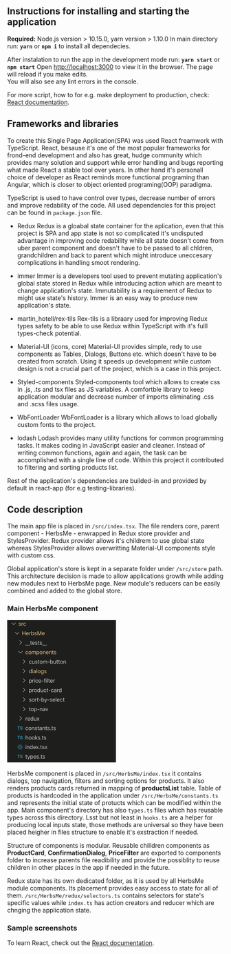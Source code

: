 ## Instructions for installing and starting the application

**Required:** Node.js version > 10.15.0, yarn version > 1.10.0
In main directory run: **`yarn`** or **`npm i`** to install all dependecies. 

After instalation to run the app in the development mode run: **`yarn start`** or **`npm start`**
Open [http://localhost:3000](http://localhost:3000) to view it in the browser.
The page will reload if you make edits.<br />
You will also see any lint errors in the console.

For more script, how to for e.g. make deployment to production, check: [React documentation](https://reactjs.org/).

## Frameworks and libraries

To create this Single Page Application(SPA) was used React freamwork with TypeScript. React, besause it's one of the most popular frameworks for frond-end development and also has great, hudge community which provides many solution and support while error handling and bugs reporting what made React a stable tool over years. In other hand it's personall choice of developer as React reminds more functional programing than Angular, which is closer to object oriented programing(OOP) paradigma.

TypeScript is used to have control over types, decrease number of errors and improve redability of the code. 
All used dependencies for this project can be found in `package.json` file. 

- Redux
Redux is a gloabal state container for the aplication, even that this project is SPA and app state is not so complicated it's undisputed advantage in improving code redability while all state doesn't come from uber parent component and doesn't have to be passed to all chldren, grandchildren and back to parent which might introduce uneccesary complications in handling smoot rendering. 

- immer
Immer is a developers tool used to prevent mutating application's global state stored in Redux while introducing action which are meant to change application's state. Immutability is a requirement of Redux to might use state's history. Immer is an easy way to produce new application's state. 

- martin_hotell/rex-tils
Rex-tils is a libraary used for improving Redux types safety to be able to use Redux within TypeScript with it's fulll types-check potential. 

- Material-UI (icons, core)
Material-UI provides simple, redy to use components as Tables, Dialogs, Buttons etc. which doesn't have to be created from scratch. Using it speeds up development while custom design is not a crucial part of the project, which is a case in this project. 

- Styled-components
Styled-components tool which allows to create css in .js, .ts and tsx files as JS variables. A comfortble library to keep application modular and decrease number of imports eliminating .css and .scss files usage. 

- WbFontLoader
WbFontLoader is a library which allows to load globally custom fonts to the project.

- lodash
Lodash provides many utility functions for common programming tasks. It makes coding in JavaScript easier and cleaner. Instead of writing common functions, again and again, the task can be accomplished with a single line of code. Within this project it contributed to filtering and sorting products list. 

Rest of the application's dependencies are builded-in and provided by default in react-app (for e.g testing-libraries). 

## Code description

The main app file is placed in `/src/index.tsx`. The file renders core, parent component - HerbsMe - enwrapped in Redux store provider and StylesProvider. Redux provider allows it's childrem to use global state whereas StylesProvider allows overwritting Material-UI components style with custom css.

Global application's store is kept in a separate folder under `/src/store` path. This architecture decision is made to allow applications growth while adding new modules next to HerbsMe page. New module's reducers can be easily combined and added to the global store. 

### Main HerbsMe component
![HerbsMe component's structure](public/HerbsMe-structure.png?raw=true "HerbsMe component")

HerbsMe component is placed in `/src/HerbsMe/index.tsx` it contains dialogs, top navigation, filters and sorting options for products. It also renders products cards returned in mapping of **productsList** table. Table of products is hardcoded in the application under `/src/HerbsMe/constants.ts` and represents the initial state of protucts which can be modified within the app. Main component's directory has also `types.ts` files which has reusable types across this directory. Lsst but not least in `hooks.ts` are a helper for producing local inputs state, those methods are universal so they have been placed heigher in files structure to enable it's exstraction if needed. 

Structure of components is modular. Reusable chilldren components as **ProductCard**, **ConfirmationDialog**, **PriceFilter** are exported to components folder to increase parents file readibility and provide the possiblity to reuse children in other places in the app if needed in the future.

Redux state has its own dedicated folder, as it is used by all HerbsMe module components. Its placement provides easy access to state for all of them. `/src/HerbsMe/redux/selectors.ts` contains selectors for state's specific values while `index.ts` has action creators and reducer which are chnging the application state. 

### Sample screenshots



To learn React, check out the [React documentation](https://reactjs.org/).
